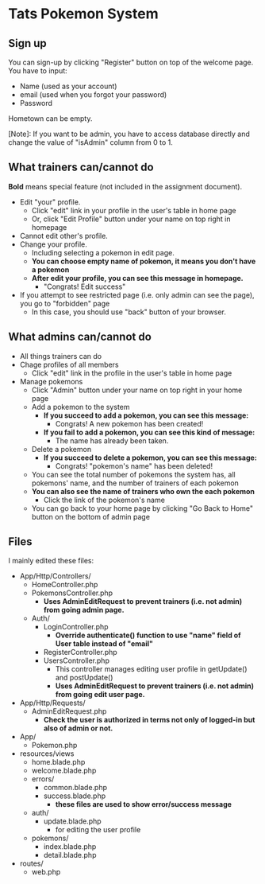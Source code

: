 Tats Pokemon System
===================

## Sign up
You can sign-up by clicking "Register" button on top of the welcome page. You have to input:

 - Name (used as your account) 
 - email (used when you forgot your password) 
 - Password

Hometown can be empty.

[Note]: If you want to be admin, you have to access database directly and change the value of "isAdmin" column from 0 to 1.

## What trainers can/cannot do
**Bold** means special feature (not included in the assignment document).

 - Edit "your" profile. 
	 - Click "edit" link in your profile in the user's table in home page
	 - Or, click "Edit Profile" button under your name on top right in homepage
 - Cannot edit other's profile.
 - Change your profile.
	 - Including selecting a pokemon in edit page.
	 - **You can choose empty name of pokemon, it means you don't have a pokemon** 
	 - **After edit your profile, you can see this message in homepage.** 
		 - "Congrats! Edit success"
 - If you attempt to see restricted page (i.e. only admin can see the page), you go to "forbidden" page
	 - In this case, you should use "back" button of your browser.

## What admins can/cannot do
 - All things trainers can do
 - Chage profiles of all members
	 - Click "edit" link in the profile in the user's table in home page
 - Manage pokemons
	 - Click "Admin" button under your name on top right in your home page
	 - Add a pokemon to the system
		 - **If you succeed to add a pokemon, you can see this message:**
			 - Congrats! A new pokemon has been created! 
		 - **If you fail to add a pokemon, you can see this kind of message:**
			 - The name has already been taken.
	 - Delete a pokemon
		 - **If you succeed to delete a pokemon, you can see this message:**
			 - Congrats! "pokemon's name" has been deleted! 
	 - You can see the total number of pokemons the system has, all pokemons' name, and the number of trainers of each pokemon
	 - **You can also see the name of trainers who own the each pokemon**
		 - Click the link of the pokemon's name
	 - You can go back to your home page by clicking "Go Back to Home" button on the bottom of admin page


## Files
I mainly edited these files:

 - App/Http/Controllers/
	 - HomeController.php
	 - PokemonsController.php
		 - **Uses AdminEditRequest to prevent trainers (i.e. not admin) from going admin page.**
	 - Auth/
		 - LoginController.php
			 - **Override authenticate() function to use "name" field of User table instead of "email"**
		 - RegisterController.php
		 - UsersController.php
			 - This controller manages editing user profile in getUpdate() and postUpdate()
			 - **Uses AdminEditRequest to prevent trainers (i.e. not admin) from going edit user page.**
 - App/Http/Requests/
	 - AdminEditRequest.php
		 - **Check the user is authorized in terms not only of logged-in but also of admin or not.**
 - App/
	 - Pokemon.php
 - resources/views
	 - home.blade.php
	 - welcome.blade.php
	 - errors/
		 - common.blade.php
		 - success.blade.php
			 - **these files are used to show error/success message**
	 - auth/
		 - update.blade.php
			 - for editing the user profile
	 - pokemons/
		 - index.blade.php
		 - detail.blade.php
 - routes/
	 - web.php
